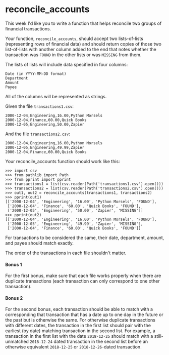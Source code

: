 # reconcile_accounts

This week I'd like you to write a function that helps reconcile two groups of financial transactions.

Your function, `reconcile_accounts`, should accept two lists-of-lists (representing rows of financial data) and 
should return copies of those two list-of-lists with another column added to the end that notes whether the 
transaction was `FOUND` in the other lists or was `MISSING` from them.

The lists of lists will include data specified in four columns:

    Date (in YYYY-MM-DD format)
    Department
    Amount
    Payee

All of the columns will be represented as strings.

Given the file `transactions1.csv`:

    2000-12-04,Engineering,16.00,Python Morsels
    2000-12-04,Finance,60.00,Quick Books
    2000-12-05,Engineering,50.00,Zapier

And the file `transactions2.csv`:

    2000-12-04,Engineering,16.00,Python Morsels
    2000-12-05,Engineering,49.99,Zapier
    2000-12-04,Finance,60.00,Quick Books

Your reconcile_accounts function should work like this:

    >>> import csv
    >>> from pathlib import Path
    >>> from pprint import pprint
    >>> transactions1 = list(csv.reader(Path('transactions1.csv').open()))
    >>> transactions2 = list(csv.reader(Path('transactions2.csv').open()))
    >>> out1, out2 = reconcile_accounts(transactions1, transactions2)
    >>> pprint(out1)
    [['2000-12-04', 'Engineering', '16.00', 'Python Morsels', 'FOUND'],
     ['2000-12-04', 'Finance', '60.00', 'Quick Books', 'FOUND'],
     ['2000-12-05', 'Engineering', '50.00', 'Zapier', 'MISSING']]
    >>> pprint(out2)
    [['2000-12-04', 'Engineering', '16.00', 'Python Morsels', 'FOUND'],
     ['2000-12-05', 'Engineering', '49.99', 'Zapier', 'MISSING'],
     ['2000-12-04', 'Finance', '60.00', 'Quick Books', 'FOUND']]

For transactions to be considered the same, their date, department, amount, and payee should match exactly.

The order of the transactions in each file shouldn't matter.

#### Bonus 1

For the first bonus, make sure that each file works properly when there are duplicate transactions (each transaction 
can only correspond to one other transaction).

#### Bonus 2

For the second bonus, each transaction should be able to match with a corresponding that transaction that has a 
date up to one day in the future or the past but is otherwise the same. For otherwise duplicate transactions with 
different dates, the transaction in the first list should pair with the earliest (by date) matching transaction 
in the second list. For example, a transaction in the first list with the date `2018-12-25` should match with a 
still-unmatched `2018-12-24` dated transaction in the second list before an otherwise equivalent `2018-12-25` 
or `2018-12-26`-dated transaction.
